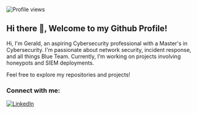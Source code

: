 ![Profile views](https://komarev.com/ghpvc/?username=GeraldIhekwaba)

## Hi there 👋, Welcome to my Github Profile!
Hi, I'm Gerald, an aspiring Cybersecurity professional with a Master's in Cybersecurity. I'm passionate about network security, incident response, and all things Blue Team. Currently, I'm working on projects involving honeypots and SIEM deployments.

Feel free to explore my repositories and projects!

### Connect with me: 
[![LinkedIn](https://img.shields.io/badge/LinkedIn-Profile-blue)](https://www.linkedin.com/in/yourlinkedinprofile/)

<!--
**GeraldIhekwaba/GeraldIhekwaba** is a ✨ _special_ ✨ repository because its `README.md` (this file) appears on your GitHub profile.

Here are some ideas to get you started:

- 🔭 I’m currently working on ...
- 🌱 I’m currently learning ...
- 👯 I’m looking to collaborate on ...
- 🤔 I’m looking for help with ...
- 💬 Ask me about ...
- 📫 How to reach me: ...
- 😄 Pronouns: ...
- ⚡ Fun fact: ...
-->
